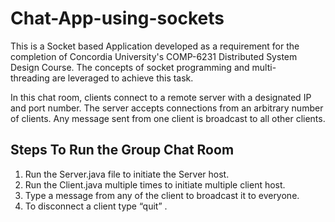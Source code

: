 # Chat-App-using-sockets


This is a Socket based Application developed as a requirement for the completion of Concordia University's COMP-6231 Distributed System Design Course. The concepts of socket programming and multi-threading are leveraged to achieve this task.

In this chat room, clients connect to a remote server with a designated IP and port number. The server accepts connections from an arbitrary number of clients. Any message sent from one client is broadcast to all other clients.

## Steps To Run the Group Chat Room
1. Run the Server.java file to initiate the Server host.
2. Run the Client.java multiple times to initiate multiple client host.
3. Type a message from any of the client to broadcast it to everyone.
4. To disconnect a client type “quit” .  
